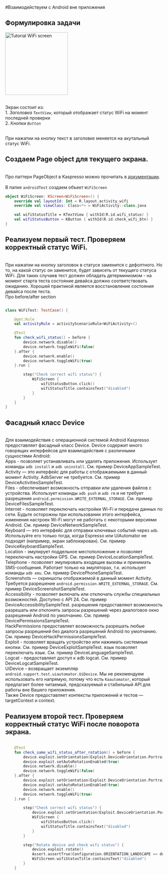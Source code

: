 #Взаимодействуем с Android вне приложения

## Формулировка задачи

<img src="../images/Tutorial wifi.png" alt="Tutorial WiFi screen" width="200"/>

<br> Экран состоит из:
<br> 1. *Заголовка `TextView`*, который отображает статус WiFi на момент последней проверки
<br> 2. *Кнопки `Button`*

<br> При нажатии на кнопку текст в заголовке меняется на акутальный статус WiFi.

## Создаем Page object для текущего экрана.
<br/> Про паттерн PageObject в Kaspresso можно прочитать в [документации](https://azamatcherchesov.github.io/github_pages/Documentation/PageObject/).<br/>
<br/> В папке `androidTest` создаем объект `WiFiScreen`

```kotlin
object WiFiScreen: KScreen<WiFiScreen>() {
    override val layoutId: Int = R.layout.activity_wifi
    override val viewClass: Class<*> = WiFiActivity::class.java

    val wifiStatusTitle = KTextView { withId(R.id.wifi_status) }
    val wifiStatusButton = KButton { withId(R.id.check_wifi_btn) }
}
```

## Реализуем первый тест. Проверяем корректный статус WiFi.
<br/> При нажатии на кнопку заголовок в статусе заменится с дефолтного. Но то, на какой статус он заменится, будет зависеть от текущего статуса WiFi. Для таких случаев тест должен обладать детерминизмом - на момент старта теста состояние девайса должно соответствовать ожиданию. Хорошей практикой является восстановление состояния девайса после теста. 
<br/> Про before/after section
```` Kotlin

class WiFiTest: TestCase() {

    @get:Rule
    val activityRule = activityScenarioRule<WiFiActivity>()

    @Test
    fun check_wifi_status() = before {
        device.network.disable()
        device.network.toggleWiFi(false)
    }.after {
        device.network.enable()
        device.network.toggleWiFi(true)
    }.run {

        step("Check correct wifi status") {
            WiFiScreen {
                wifiStatusButton.click()
                wifiStatusTitle.containsText("disabled")
            }
        }
    }
}
````
## Фасадный класс Device
<br/> Для взаимодействия с операционной системой Android Kaspresso предоставляет фасадный класс Device. Device содержит много говорящих интерфейсов для взаимодействия с различными сущностями Android:
<br> Apps - позволяет устанавливать или удалять приложения. Использует команды `adb install` и `adb uninstall`. См. пример DeviceAppSampleTest.
<br> Activity — это интерфейс для работы с отображаемыми в данный момент Activity. AdbServer не требуется. См. пример DeviceActivitiesSampleTest.
<br> Files - обеспечивает возможность отправки или удаления файлов с устройства. Использует команды `adb push` и `adb rm` и не требует разрешения `android.permission.WRITE_EXTERNAL_STORAGE`. См. пример DeviceFilesSampleTest.
<br> Internet - позволяет переключать настройки Wi-Fi и передачи данных по сети. Будьте осторожны при использовании этого интерфейса, изменения настроек Wi-Fi могут не работать с некоторыми версиями Android. См. пример DeviceNetworkSampleTest.
<br> Keyboard — это интерфейс для отправки ключевых событий через `adb`. Используйте его только тогда, когда Espresso или UiAutomator не подходят (например, экран заблокирован). См. пример DeviceKeyboardSampleTest.
<br> Location - эмулирует поддельное местоположение и позволяет переключать настройки GPS. См. пример DeviceLocationSampleTest.
<br> Telephone - позволяет эмулировать входящие вызовы и принимать SMS-сообщения. Работает только на эмуляторах, т.к. использует команды `adb emu`. См. пример DevicePhoneSampleTest.
<br> Screenshots — скриншоты отображаемой в данный момент Activity. Требуется разрешение `android.permission.WRITE_EXTERNAL_STORAGE`. См. пример DeviceScreenshotSampleTest.
<br> Accessibility - позволяет включать или отключать службы специальных возможностей. Доступно с API 24. См. пример DeviceAccessibilitySampleTest.
разрешения предоставляют возможность разрешать или отклонять запросы разрешений через диалоговое окно разрешений Android по умолчанию. См. пример DevicePermissionsSampleTest.
<br> HackPermissions предоставляет возможность разрешать любые запросы разрешений без диалога разрешений Android по умолчанию. См. пример DeviceHackPermissionsSampleTest.
<br> Exploit - позволяет вращать устройство или нажимать системные кнопки. См. пример DeviceExploitSampleTest.
язык позволяет переключать язык. См. пример DeviceLanguageSampleTest.
<br> Logcat - предоставляет доступ к adb logcat. См. пример DeviceLogcatSampleTest.
<br> UiDevice - возвращает экземпляр `android.support.test.uiautomator.UiDevice`. Мы не рекомендуем использовать его напрямую, потому что есть `Kaautomator`, который предлагает более читаемый, предсказуемый и стабильный API для работы вне Вашего приложения.
<br> Также Device предоставляет контексты приложений и тестов — targetContext и context.<br/>
## Реализуем второй тест. Проверяем корректный статус WiFi после поворота экрана.
```` Kotlin

    @Test
    fun check_same_wifi_status_after_rotation() = before {
        device.exploit.setOrientation(Exploit.DeviceOrientation.Portrait)
        device.exploit.setAutoRotationEnabled(true)
        device.network.disable()
        device.network.toggleWiFi(false)
    }.after {
        device.exploit.setOrientation(Exploit.DeviceOrientation.Portrait)
        device.exploit.setAutoRotationEnabled(true)
        device.network.enable()
        device.network.toggleWiFi(true)
    }.run {

        step("Check correct wifi status") {
            device.exploit.setOrientation(Exploit.DeviceOrientation.Portrait)
            WiFiScreen {
                wifiStatusButton.click()
                wifiStatusTitle.containsText("disabled")
            }
        }

        step("Rotate device and check wifi status") {
            device.exploit.rotate()
            Assert.assertTrue(Configuration.ORIENTATION_LANDSCAPE == device.context.resources.configuration.orientation)
            WiFiScreen.wifiStatusTitle.containsText("disabled")
        }
    }
````


